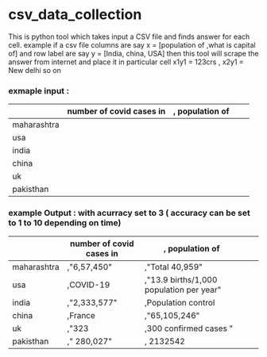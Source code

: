 # csv_data_collection
This is python tool which takes input a CSV file and finds answer for each cell. example if a csv file  columns are say x = [population of ,what is capital of] and row label are say y = [India, china, USA] then this tool will scrape the answer from internet and place it in particular cell x1y1 = 123crs , x2y1 = New delhi so on

### exmaple input :
|             | number of covid cases in  | , population of |   |   |
|-------------|---------------------------|-----------------|---|---|
| maharashtra |                           |                 |   |   |
| usa         |                           |                 |   |   |
| india       |                           |                 |   |   |
| china       |                           |                 |   |   |
| uk          |                           |                 |   |   |
| pakisthan   |                           |                 |   |   |

### example Output : with acurracy set to 3 ( accuracy can be set to 1 to 10 depending on time)
|             | number of covid cases in  | , population of                          |   |   |
|-------------|---------------------------|------------------------------------------|---|---|
| maharashtra | ,"6,57,450"               | ,"Total 40,959"                          |   |   |
| usa         | ,COVID-19                 | ,"13.9 births/1,000 population per year" |   |   |
| india       | ,"2,333,577"              | ,Population control                      |   |   |
| china       | ,France                   | ,"65,105,246"                            |   |   |
| uk          | ,"323                     | ,300 confirmed cases "                   |   |   |
| pakisthan   | ," 280,027"               | , 2132542                                |   |   |

